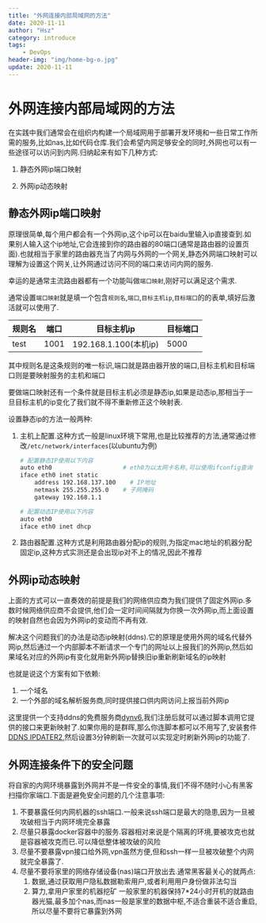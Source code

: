 ```yaml
---
title: "外网连接内部局域网的方法"
date: 2020-11-11
author: "Hsz"
category: introduce
tags:
    - DevOps
header-img: "img/home-bg-o.jpg"
update: 2020-11-11
---
```

# 外网连接内部局域网的方法

在实践中我们通常会在组织内构建一个局域网用于部署开发环境和一些日常工作所需的服务,比如nas,比如代码仓库.我们会希望内网足够安全的同时,外网也可以有一些途径可以访问到内网.归纳起来有如下几种方式:

1. 静态外网ip端口映射

2. 外网ip动态映射

## 静态外网ip端口映射

原理很简单,每个用户都会有一个外网ip,这个ip可以在baidu里输入ip直接查到.如果别人输入这个ip地址,它会连接到你的路由器的80端口(通常是路由器的设置页面).也就相当于家里的路由器充当了内网与外网的一个网关,静态外网端口映射可以理解为设置这个网关,让外网通过访问不同的端口来访问内网的服务.

幸运的是通常主流路由器都有一个功能叫做`端口映射`,刚好可以满足这个需求.

通常设置`端口映射`就是填一个包含`规则名`,`端口`,`目标主机ip`,`目标端口`的的表单,填好后激活就可以使用了.

规则名|端口|目标主机ip|目标端口
---|---|---|---
test|1001|192.168.1.100(本机ip)|5000

其中规则名是这条规则的唯一标识,端口就是路由器开放的端口,目标主机和目标端口则是要映射服务的主机和端口

要做端口映射还有一个条件就是目标主机必须是静态ip,如果是动态ip,那相当于一旦目标主机的ip变化了我们就不得不重新修正这个映射表.

设置静态ip的方法一般两种:

1. 主机上配置.这种方式一般是linux环境下常用,也是比较推荐的方法,通常通过修改`/etc/network/interfaces`(以ubuntu为例)

    ```bash
    # 配置静态IP使用以下内容
    auto eth0                    # eth0为以太网卡名称,可以使用ifconfig查询
    iface eth0 inet static
        address 192.168.137.100    # IP地址
        netmask 255.255.255.0    # 子网掩码
        gateway 192.168.1.1

    # 配置动态IP使用以下内容
    auto eth0    
    iface eth0 inet dhcp 
    ```

2. 路由器配置.这种方式是利用路由器分配ip的规则,为指定mac地址的机器分配固定ip,这种方式实测还是会出现ip对不上的情况,因此不推荐

## 外网ip动态映射

上面的方式可以一直奏效的前提是我们的网络供应商为我们提供了固定外网ip.多数时候网络供应商不会提供,他们会一定时间间隔就为你换一次外网ip,而上面设置的映射自然也会因为外网ip的变动而不再有效.

解决这个问题我们的办法是动态ip映射(ddns).它的原理是使用外网的域名代替外网ip,然后通过一个内部脚本不断请求一个专门的网址以上报我们的外网ip,然后如果域名对应的外网ip有变化就用新外网ip替换旧ip重新刷新域名的ip映射

也就是说这个方案有如下依赖:

1. 一个域名
2. 一个外部的域名解析服务商,同时提供接口供内网访问上报当前外网ip

这里提供一个支持ddns的免费服务商[dynv6](https://dynv6.com/),我们注册后就可以通过脚本调用它提供的接口来更新映射了.如果你用的是群晖,那么你连脚本都可以不用写了,安装套件[DDNS IPDATER2](https://post.smzdm.com/p/a4w0n9d8/),然后设置3分钟刷新一次就可以实现定时刷新外网ip的功能了.

## 外网连接条件下的安全问题

将自家的内网环境暴露到外网并不是一件安全的事情,我们不得不随时小心有黑客扫描你家端口.下面是避免安全问题的几个注意事项:

1. 不要暴露任何内网机器的ssh端口.一般来说ssh端口是最大的隐患,因为一旦被攻破相当于内网环境完全暴露
2. 尽量只暴露docker容器中的服务.容器相对来说是个隔离的环境,要被攻克也就是容器被攻克而已.可以降低整体被攻破的风险
3. 尽量不要暴露vpn接口给外网,vpn虽然方便,但和ssh一样一旦被攻破整个内网就完全暴露了.
4. 尽量不要将家里的网络存储设备(nas)端口开放出去.通常黑客最关心的就两点:
    1. 数据,通过获取用户隐私数据勒索用户,或者利用用户身份做非法勾当
    2. 算力,拿用户家里的机器挖矿
    一般家里的机器保持7*24小时开机的就路由器光猫,最多加个nas,而nas一般是家里的数据中枢,不适合重装不适合重启,所以尽量不要将它暴露到外网
